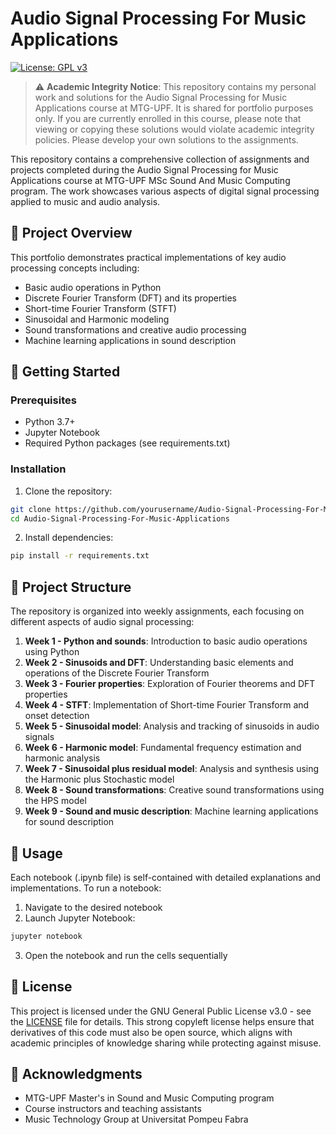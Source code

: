 # Audio Signal Processing For Music Applications

[![License: GPL v3](https://img.shields.io/badge/License-GPLv3-blue.svg)](https://www.gnu.org/licenses/gpl-3.0)

> ⚠️ **Academic Integrity Notice**: This repository contains my personal work and solutions for the Audio Signal Processing for Music Applications course at MTG-UPF. It is shared for portfolio purposes only. If you are currently enrolled in this course, please note that viewing or copying these solutions would violate academic integrity policies. Please develop your own solutions to the assignments.

This repository contains a comprehensive collection of assignments and projects completed during the Audio Signal Processing for Music Applications course at MTG-UPF MSc Sound And Music Computing program. The work showcases various aspects of digital signal processing applied to music and audio analysis.

## 🎯 Project Overview

This portfolio demonstrates practical implementations of key audio processing concepts including:
- Basic audio operations in Python
- Discrete Fourier Transform (DFT) and its properties
- Short-time Fourier Transform (STFT)
- Sinusoidal and Harmonic modeling
- Sound transformations and creative audio processing
- Machine learning applications in sound description

## 🚀 Getting Started

### Prerequisites

- Python 3.7+
- Jupyter Notebook
- Required Python packages (see requirements.txt)

### Installation

1. Clone the repository:
```bash
git clone https://github.com/yourusername/Audio-Signal-Processing-For-Music-Applications.git
cd Audio-Signal-Processing-For-Music-Applications
```

2. Install dependencies:
```bash
pip install -r requirements.txt
```

## 📁 Project Structure

The repository is organized into weekly assignments, each focusing on different aspects of audio signal processing:

1. **Week 1 - Python and sounds**: Introduction to basic audio operations using Python
2. **Week 2 - Sinusoids and DFT**: Understanding basic elements and operations of the Discrete Fourier Transform
3. **Week 3 - Fourier properties**: Exploration of Fourier theorems and DFT properties
4. **Week 4 - STFT**: Implementation of Short-time Fourier Transform and onset detection
5. **Week 5 - Sinusoidal model**: Analysis and tracking of sinusoids in audio signals
6. **Week 6 - Harmonic model**: Fundamental frequency estimation and harmonic analysis
7. **Week 7 - Sinusoidal plus residual model**: Analysis and synthesis using the Harmonic plus Stochastic model
8. **Week 8 - Sound transformations**: Creative sound transformations using the HPS model
9. **Week 9 - Sound and music description**: Machine learning applications for sound description

## 📝 Usage

Each notebook (.ipynb file) is self-contained with detailed explanations and implementations. To run a notebook:

1. Navigate to the desired notebook
2. Launch Jupyter Notebook:
```bash
jupyter notebook
```
3. Open the notebook and run the cells sequentially

## 📄 License

This project is licensed under the GNU General Public License v3.0 - see the [LICENSE](LICENSE) file for details. This strong copyleft license helps ensure that derivatives of this code must also be open source, which aligns with academic principles of knowledge sharing while protecting against misuse.

## 🤝 Acknowledgments

- MTG-UPF Master's in Sound and Music Computing program
- Course instructors and teaching assistants
- Music Technology Group at Universitat Pompeu Fabra
